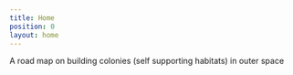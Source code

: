 ```yaml
---
title: Home
position: 0
layout: home
---
```


A road map on building colonies (self supporting habitats) in outer space
